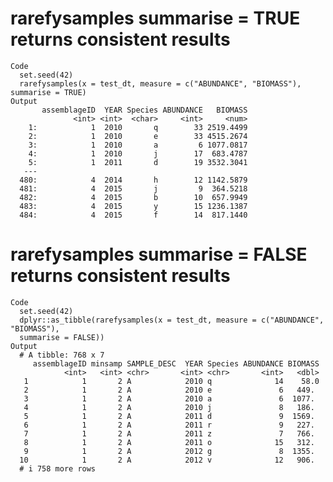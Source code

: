 # rarefysamples summarise = TRUE returns consistent results

    Code
      set.seed(42)
      rarefysamples(x = test_dt, measure = c("ABUNDANCE", "BIOMASS"), summarise = TRUE)
    Output
           assemblageID  YEAR Species ABUNDANCE   BIOMASS
                  <int> <int>  <char>     <int>     <num>
        1:            1  2010       q        33 2519.4499
        2:            1  2010       e        33 4515.2674
        3:            1  2010       a         6 1077.0817
        4:            1  2010       j        17  683.4787
        5:            1  2011       d        19 3532.3041
       ---                                               
      480:            4  2014       h        12 1142.5879
      481:            4  2015       j         9  364.5218
      482:            4  2015       b        10  657.9949
      483:            4  2015       y        15 1236.1387
      484:            4  2015       f        14  817.1440

# rarefysamples summarise = FALSE returns consistent results

    Code
      set.seed(42)
      dplyr::as_tibble(rarefysamples(x = test_dt, measure = c("ABUNDANCE", "BIOMASS"),
      summarise = FALSE))
    Output
      # A tibble: 768 x 7
         assemblageID minsamp SAMPLE_DESC  YEAR Species ABUNDANCE BIOMASS
                <int>   <int> <chr>       <int> <chr>       <int>   <dbl>
       1            1       2 A            2010 q              14    58.0
       2            1       2 A            2010 e               6   449. 
       3            1       2 A            2010 a               6  1077. 
       4            1       2 A            2010 j               8   186. 
       5            1       2 A            2011 d               9  1569. 
       6            1       2 A            2011 r               9   227. 
       7            1       2 A            2011 z               7   766. 
       8            1       2 A            2011 o              15   312. 
       9            1       2 A            2012 g               8  1355. 
      10            1       2 A            2012 v              12   906. 
      # i 758 more rows

